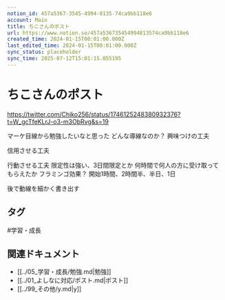 ```yaml
---
notion_id: 457a5367-3545-4994-8135-74ca9bb118e6
account: Main
title: ちこさんのポスト
url: https://www.notion.so/457a536735454994813574ca9bb118e6
created_time: 2024-01-15T00:01:00.000Z
last_edited_time: 2024-01-15T00:01:00.000Z
sync_status: placeholder
sync_time: 2025-07-12T15:01:15.055195
---
```

# ちこさんのポスト

https://twitter.com/Chiko256/status/1746125248380932376?t=W_gcTfeKLrJ-o3-m3ObRvg&s=19

マーケ目線から勉強したいなと思った
どんな導線なのか？
興味つけの工夫


信用させる工夫


行動させる工夫
限定性は強い、3日間限定とか
何時間で何人の方に受け取ってもらえたか
フラミンゴ効果？
開始1時間、2時間半、半日、1日

後で動線を細かく書き出す

## タグ

#学習・成長 

## 関連ドキュメント

- [[../05_学習・成長/勉強.md|勉強]]
- [[../01_よしなに対応/ポスト.md|ポスト]]
- [[../99_その他/y.md|y]]
